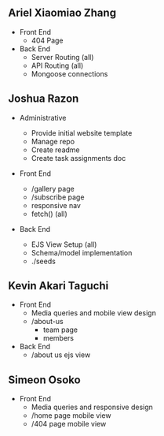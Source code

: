 ## Ariel Xiaomiao Zhang
  - Front End
    - 404 Page
  - Back End
    - Server Routing (all)
    - API Routing (all)
    - Mongoose connections

## Joshua Razon
  - Administrative
    - Provide initial website template
    - Manage repo
    - Create readme
    - Create task assignments doc
  
  - Front End
      - /gallery page
      - /subscribe page
      - responsive nav
      - fetch() (all)
  
  - Back End
      - EJS View Setup (all)
      - Schema/model implementation
      - ./seeds

## Kevin Akari Taguchi
  - Front End
    - Media queries and mobile view design
    - /about-us
      - team page
      - members
  - Back End
    - /about us ejs view 
## Simeon Osoko
  - Front End
      - Media queries and responsive design
      - /home page mobile view
      - /404 page mobile view
